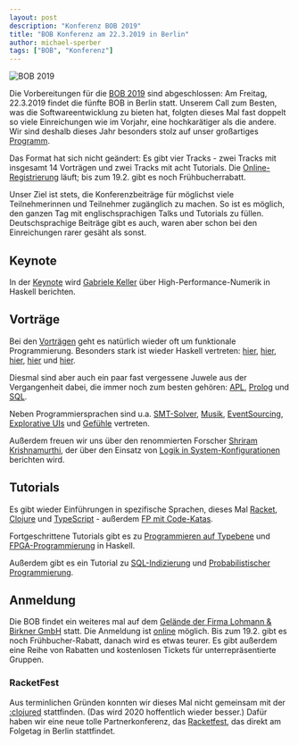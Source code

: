 ```yaml
---
layout: post
description: "Konferenz BOB 2019"
title: "BOB Konferenz am 22.3.2019 in Berlin"
author: michael-sperber
tags: ["BOB", "Konferenz"]
---
```


![BOB 2019](https://bobkonf.de/images/bob_head-2019-date-en.png)

Die Vorbereitungen für die [BOB 2019](http://bobkonf.de/2019/) sind
abgeschlossen: Am Freitag, 22.3.2019 findet die fünfte BOB in Berlin
statt.  Unserem Call zum Besten, was die Softwareentwicklung zu bieten
hat, folgten dieses Mal fast doppelt so viele Einreichungen wie im
Vorjahr, eine hochkarätiger als die andere.  Wir sind deshalb dieses
Jahr besonders stolz auf unser
großartiges [Programm](http://bobkonf.de/2019/program.html).

Das Format hat sich nicht geändert: Es gibt vier Tracks - zwei Tracks
mit insgesamt 14 Vorträgen und zwei Tracks mit acht Tutorials.  Die
[Online-Registrierung](http://bobkonf.de/2019/registration.html)
läuft; bis zum 19.2. gibt es noch Frühbucherrabatt.

<!-- more start -->

Unser Ziel ist stets, die Konferenzbeiträge für möglichst viele
Teilnehmerinnen und Teilnehmer zugänglich zu machen.  So ist es
möglich, den ganzen Tag mit englischsprachigen Talks und Tutorials zu
füllen.  Deutschsprachige Beiträge gibt es auch, waren aber schon bei
den Einreichungen rarer gesäht als sonst.

## Keynote

In der [Keynote](http://bobkonf.de/2019/keller.html) wird
[Gabriele Keller](https://www.uu.nl/staff/GKKeller) über
High-Performance-Numerik in Haskell berichten.

## Vorträge

Bei den [Vorträgen](http://bobkonf.de/2019/program.html) geht es
natürlich wieder oft um funktionale Programmierung.  Besonders stark
ist wieder Haskell vertreten: [hier](https://bobkonf.de/2019/thoma.html),
[hier](https://bobkonf.de/2019/breitner.html),
[hier](https://bobkonf.de/2019/kant.html),
[hier](https://bobkonf.de/2019/torreborre.html) und
[hier](https://bobkonf.de/2019/andjelkovic.html).

Diesmal sind aber auch ein paar fast vergessene Juwele aus der
Vergangenheit dabei, die immer noch zum besten gehören:
[APL](https://bobkonf.de/2019/hsu.html),
[Prolog](https://bobkonf.de/2019/hupel.html) und
[SQL](https://bobkonf.de/2019/winand-talk.html).

Neben Programmiersprachen sind u.a.
[SMT-Solver](https://bobkonf.de/2019/jelvis.html),
[Musik](https://bobkonf.de/2019/ford.html),
[EventSourcing](https://bobkonf.de/2019/rauch.html), [Explorative
UIs](https://bobkonf.de/2019/goebel-sandstede.html) und
[Gefühle](https://bobkonf.de/2019/mainusch-sperber.html) vertreten.

Außerdem freuen wir uns über den renommierten Forscher [Shriram
Krishnamurthi](https://cs.brown.edu/~sk/), der über den Einsatz von
[Logik in
System-Konfigurationen](https://bobkonf.de/2019/krishnamurthi.html)
berichten wird.

## Tutorials

Es gibt wieder Einführungen in spezifische Sprachen, dieses Mal
[Racket](https://bobkonf.de/2019/alama.html),
[Clojure](https://bobkonf.de/2019/frankel.html) und
[TypeScript](https://bobkonf.de/2019/opesanya.html) - außerdem [FP mit
Code-Katas](https://bobkonf.de/2019/zilci.html).

Fortgeschrittene Tutorials gibt es zu [Programmieren auf
Typebene](https://bobkonf.de/2019/bragilevsky.html) und
[FPGA-Programmierung](https://bobkonf.de/2019/heinzel.html) in
Haskell.

Außerdem gibt es ein Tutorial zu
[SQL-Indizierung](https://bobkonf.de/2019/winand-tutorial.html) und
[Probabilistischer
Programmierung](https://bobkonf.de/2019/schmalhofer.html).

## Anmeldung

Die BOB findet ein weiteres mal auf dem
[Gelände der Firma Lohmann & Birkner GmbH](http://bobkonf.de/2019/local.html)
statt.  Die Anmeldung ist
[online](http://bobkonf.de/2019/registration.html) möglich.  Bis zum
19.2. gibt es noch Frühbucher-Rabatt, danach wird es etwas teurer.  Es
gibt außerdem eine Reihe von Rabatten und kostenlosen Tickets für
unterrepräsentierte Gruppen.

### RacketFest

Aus terminlichen Gründen konnten wir dieses Mal nicht gemeinsam mit der
[:clojured](http://clojured.de/) stattfinden.  (Das wird 2020
hoffentlich wieder besser.)  Dafür haben wir eine neue tolle
Partnerkonferenz, das [Racketfest](https://racketfest.com/),
das direkt am Folgetag in Berlin stattfindet.


<!-- more end -->
